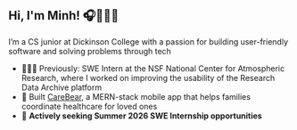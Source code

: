 ## Hi, I'm Minh! 🎧🪩🩶🫧

I’m a CS junior at Dickinson College with a passion for building user-friendly software and solving problems through tech

- 👩🏻‍💻 Previously: SWE Intern at the NSF National Center for Atmospheric Research, where I worked on improving the usability of the Research Data Archive platform
- 📱 Built [CareBear](https://github.com/VTMP-Carebear/carebear), a MERN-stack mobile app that helps families coordinate healthcare for loved ones
- 📢 **Actively seeking Summer 2026 SWE Internship opportunities**
